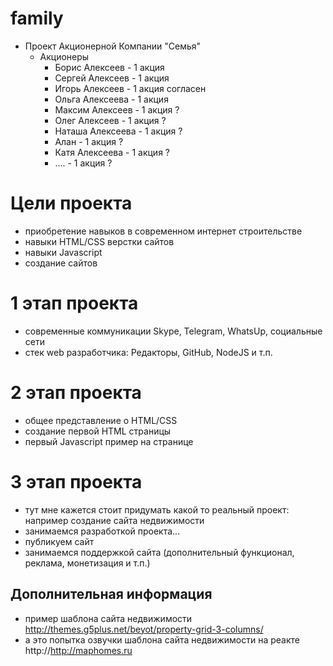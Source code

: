 # family

- Проект Акционерной Компании "Семья"
  - Акционеры
    - Борис Алексеев - 1 акция
    - Сергей Алексеев - 1 акция
    - Игорь Алексеев - 1 акция  согласен
    - Ольга Алексеева - 1 акция
    - Максим Алексеев - 1 акция ?
    - Олег Алексеев - 1 акция ?
    - Наташа Алексеева - 1 акция ?
    - Алан - 1 акция ?
    - Катя Алексеева - 1 акция ?
    - .... - 1 акция ?

# Цели проекта

* приобретение навыков в современном интернет строительстве
* навыки HTML/CSS верстки сайтов
* навыки Javascript
* создание сайтов

# 1 этап проекта

* современные коммуникации Skype, Telegram, WhatsUp, социальные сети
* стек web разработчика: Редакторы, GitHub, NodeJS и т.п.

# 2 этап проекта

* общее представление о HTML/CSS
* создание первой HTML страницы
* первый Javascript пример на странице

# 3 этап проекта

* тут мне кажется стоит придумать какой то реальный проект: например создание сайта недвижимости
* занимаемся разработкой проекта...
* публикуем сайт
* занимаемся поддержкой сайта (дополнительный функционал, реклама, монетизация и т.п.)

## Дополнительная информация

* пример шаблона сайта недвижимости http://themes.g5plus.net/beyot/property-grid-3-columns/
* а это попытка озвучки шаблона сайта недвижимости на реакте http://http://maphomes.ru
